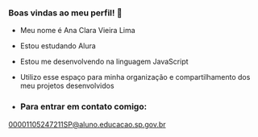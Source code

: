 ### **Boas vindas ao meu perfil!** 💜

- Meu nome é Ana Clara Vieira Lima

- Estou estudando Alura
- Estou me desenvolvendo na linguagem JavaScript
- Utilizo esse espaço para minha organização e compartilhamento dos meu projetos desenvolvidos
  
- ### Para entrar em contato comigo:

00001105247211SP@aluno.educacao.sp.gov.br
